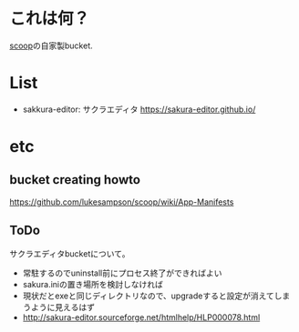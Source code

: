 # これは何？

[scoop](https://github.com/lukesampson/scoop/)の自家製bucket.

# List

* sakkura-editor: サクラエディタ https://sakura-editor.github.io/

# etc

## bucket creating howto

https://github.com/lukesampson/scoop/wiki/App-Manifests

## ToDo

サクラエディタbucketについて。

* 常駐するのでuninstall前にプロセス終了ができればよい
* sakura.iniの置き場所を検討しなければ
 * 現状だとexeと同じディレクトリなので、upgradeすると設定が消えてしまうように見えるはず
 * http://sakura-editor.sourceforge.net/htmlhelp/HLP000078.html

